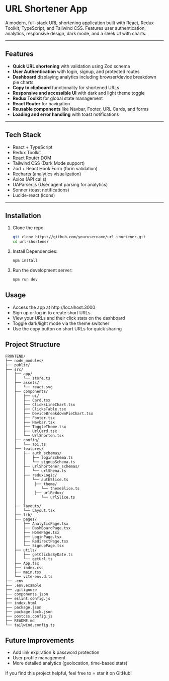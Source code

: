 # URL Shortener App

A modern, full-stack URL shortening application built with React, Redux Toolkit, TypeScript, and Tailwind CSS. Features user authentication, analytics, responsive design, dark mode, and a sleek UI with charts.

---

## Features

- **Quick URL shortening** with validation using Zod schema  
- **User Authentication** with login, signup, and protected routes  
- **Dashboard** displaying analytics including browser/device breakdown pie charts  
- **Copy to clipboard** functionality for shortened URLs  
- **Responsive and accessible UI** with dark and light theme toggle  
- **Redux Toolkit** for global state management  
- **React Router** for navigation  
- **Reusable components** like Navbar, Footer, URL Cards, and forms  
- **Loading and error handling** with toast notifications  

---

## Tech Stack

- React + TypeScript  
- Redux Toolkit  
- React Router DOM  
- Tailwind CSS (Dark Mode support)  
- Zod + React Hook Form (form validation)  
- Recharts (analytics visualization)  
- Axios (API calls)  
- UAParser.js (User agent parsing for analytics)  
- Sonner (toast notifications)  
- Lucide-react (icons)  

---

## Installation

1. Clone the repo:

   ```bash
   git clone https://github.com/yourusername/url-shortener.git
   cd url-shortener 
   ```
2. Install Dependencies:
    ```bash
   npm install
   ```
3. Run the development server:
    ```bash
   npm run dev
   ```


## **Usage**
   - Access the app at http://localhost:3000
   - Sign up or log in to create short URLs
   - View your URLs and their click stats on the dashboard
   - Toggle dark/light mode via the theme switcher
   - Use the copy button on short URLs for quick sharing

## **Project Structure**
```
FRONTEND/
├── node_modules/
├── public/
├── src/
│   ├── app/
│   │   └── store.ts
│   ├── assets/
│   │   └── react.svg
│   ├── components/
│   │   ├── ui/
│   │   ├── Card.tsx
│   │   ├── ClicksLineChart.tsx
│   │   ├── ClicksTable.tsx
│   │   ├── DeviceBreakdownPieChart.tsx
│   │   ├── Footer.tsx
│   │   ├── Navbar.tsx
│   │   ├── ToggleTheme.tsx
│   │   ├── UrlCard.tsx
│   │   └── UrlShorten.tsx
│   ├── config/
│   │   └── api.ts
│   ├── features/
│   │   ├── auth_schemas/
│   │   │   ├── loginSchema.ts
│   │   │   └── signupSchema.ts
│   │   ├── urlShortener_schemas/
│   │   │   └── urlShema.ts
│   │   ├── reduxLogic/
│   │   │   └── authSlice.ts
│   │   │    ├── theme/
│   │   │       └── themeSlice.ts
│   │   │    ├── urlRedux/
│   │   │       └── urlSlice.ts
│   │   │
│   ├── layouts/
│   │   └── Layout.tsx
│   ├── lib/
│   ├── pages/
│   │   ├── AnalyticPage.tsx
│   │   ├── DashBoardPage.tsx
│   │   ├── HomePage.tsx
│   │   ├── LoginPage.tsx
│   │   ├── RedirectPage.tsx
│   │   └── SignupPage.tsx
│   ├── utils/
│   │   ├── getClicksByDate.ts
│   │   └── getUrl.ts
│   ├── App.tsx
│   ├── index.css
│   ├── main.tsx
│   └── vite-env.d.ts
├── .env
├── .env.example
├── .gitignore
├── components.json
├── eslint.config.js
├── index.html
├── package.json
├── package-lock.json
├── postcss.config.js
├── README.md
└── tailwind.config.ts
```


## **Future Improvements**
   - Add link expiration & password protection
   - User profile management
   - More detailed analytics (geolocation, time-based stats)


If you find this project helpful, feel free to ⭐ star it on GitHub!